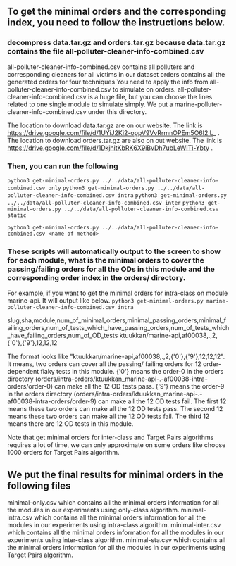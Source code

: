 ## To get the minimal orders and the corresponding index, you need to follow the instructions below.
### decompress data.tar.gz and orders.tar.gz because data.tar.gz contains the file all-polluter-cleaner-info-combined.csv
all-polluter-cleaner-info-combined.csv contains all polluters and corresponding cleaners for all victims in our dataset
orders contains all the generated orders for four techniques
You need to apply the info from all-polluter-cleaner-info-combined.csv to simulate on orders.
all-polluter-cleaner-info-combined.csv is a huge file, but you can choose the lines related to one single module to simulate simply. We put a marine-polluter-cleaner-info-combined.csv under this directory.

The location to download data.tar.gz are on our website. The link is https://drive.google.com/file/d/1UYiJ2Ki2-oppV9VvRrmnOPEm5O6I2IL_ .
The location to download orders.tar.gz are also on out website. The link is https://drive.google.com/file/d/1DkjhitKbRK6X9iBvDh7ubLeWITi-Ybty .

### Then, you can run the following 
`python3 get-minimal-orders.py ../../data/all-polluter-cleaner-info-combined.csv only`
`python3 get-minimal-orders.py ../../data/all-polluter-cleaner-info-combined.csv intra`
`python3 get-minimal-orders.py ../../data/all-polluter-cleaner-info-combined.csv inter`
`python3 get-minimal-orders.py ../../data/all-polluter-cleaner-info-combined.csv static`

`python3 get-minimal-orders.py ../../data/all-polluter-cleaner-info-combined.csv <name of method>`

### These scripts will automatically output to the screen to show for each module, what is the minimal orders to cover the passing/failing orders for all the ODs in this module and the corresponding order index in the orders/ directory.
For example, if you want to get the minimal orders for intra-class on module marine-api. It will output like below.
`python3 get-minimal-orders.py marine-polluter-cleaner-info-combined.csv intra`

slug,sha,module,num\_of\_minimal\_orders,minimal\_passing\_orders,minimal\_failing\_orders,num\_of\_tests\_which\_have\_passing\_orders,num\_of\_tests\_which\_have\_failing\_orders,num\_of\_OD\_tests
ktuukkan/marine-api,af00038,.,2,{'0'},{'9'},12,12,12

The format looks like "ktuukkan/marine-api,af00038,.,2,{'0'},{'9'},12,12,12". It means, two orders can cover all the passing/ failing orders for 12 order-dependent flaky tests in this module. {'0'} means the order-0 in the orders directory (orders/intra-orders/ktuukkan\_marine-api-.-af00038-intra-orders/order-0) can make all the 12 OD tests pass. {'9'} means the order-9 in the orders directory (orders/intra-orders/ktuukkan\_marine-api-.-af00038-intra-orders/order-9) can make all the 12 OD tests fail. The first 12 means these two orders can make all the 12 OD tests pass. The second 12 means these two orders can make all the 12 OD tests fail. The third 12 means there are 12 OD tests in this module.

Note that get minimal orders for inter-class and Target Pairs algorithms requires a lot of time, we can only approximate on some orders like choose 1000 orders for Target Pairs algorithm.

## We put the final results for minimal orders in the following files
minimal-only.csv which contains all the minimal orders information for all the modules in our experiments using only-class algorithm.
minimal-intra.csv which contains all the minimal orders information for all the modules in our experiments using intra-class algorithm.
minimal-inter.csv which contains all the minimal orders information for all the modules in our experiments using inter-class algorithm.
minimal-sta.csv which contains all the minimal orders information for all the modules in our experiments using Target Pairs algorithm.
